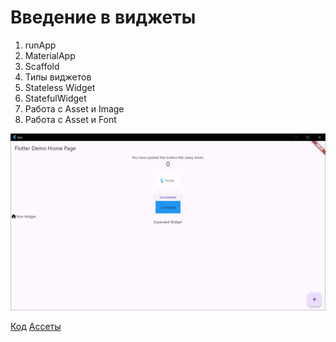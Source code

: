 # Введение в виджеты
1. runApp
2. MaterialApp
3. Scaffold
4. Типы виджетов
5. Stateless Widget
6. StatefulWidget
7. Работа с Asset и Image
8. Работа с Asset и Font

![img.png](../images/lab2_1.png)

[Код](../labs/lib/lab2.dart)
[Ассеты](../labs/assets)